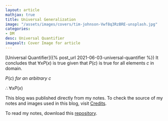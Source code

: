 ```yaml
---
layout: article
mathjax: true
title: Universal Generalization
image: "/assets/images/covers/tim-johnson-Vwf8q3RzBRE-unsplash.jpg"
categories:
- DM
desc: Universal Quantifier 
imagealt: Cover Image for article
---
```


[Universal Quantifier]({% post_url 2021-06-03-universal-quantifier %})
It concludes that $\forall xP(x)$ is true given that $P(c)$ is true for all elements $c$ in domain.

























































































































































































































































































































































































































$P(c)\ for\ an\ arbitrary\ c$
























































































































































































































































































































































































































$\therefore \forall xP(x)$

























































































































































































































































































































































































































This blog was published directly from my notes.
To check the source of my notes and images used in this blog, visit <a href="/credits.html" target="_blank">Credits</a>.

To read my notes, download this <a href="https://github.com/bovem/CS" target="blank">repository</a>.